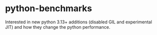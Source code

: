 # python-benchmarks
Interested in new python 3.13+ additions (disabled GIL and experimental JIT) and how they change the python performance.
